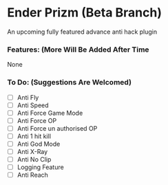 # Ender Prizm (Beta Branch)
An upcoming fully featured advance anti hack plugin

### Features: (More Will Be Added After Time
None
### To Do: (Suggestions Are Welcomed)
- [ ] Anti Fly</br>
- [ ] Anti Speed</br>
- [ ] Anti Force Game Mode</br>
- [ ] Anti Force OP</br>
- [ ] Anti Force un authorised OP</br>
- [ ] Anti 1 hit kill</br>
- [ ] Anti God Mode</br>
- [ ] Anti X-Ray</br>
- [ ] Anti No Clip</br>
- [ ] Logging Feature</br>
- [ ] Anti Reach
